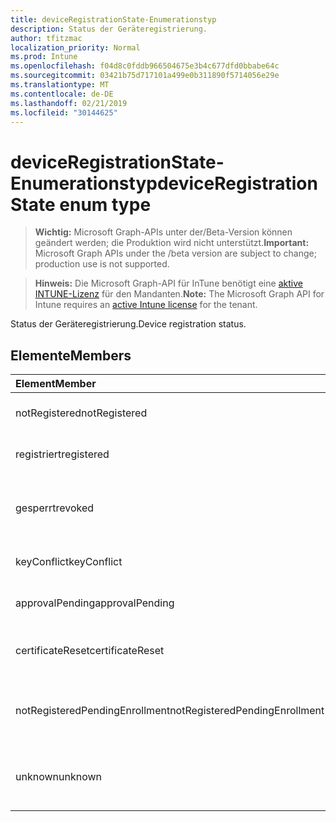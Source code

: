 ```yaml
---
title: deviceRegistrationState-Enumerationstyp
description: Status der Geräteregistrierung.
author: tfitzmac
localization_priority: Normal
ms.prod: Intune
ms.openlocfilehash: f04d8c0fddb966504675e3b4c677dfd0bbabe64c
ms.sourcegitcommit: 03421b75d717101a499e0b311890f5714056e29e
ms.translationtype: MT
ms.contentlocale: de-DE
ms.lasthandoff: 02/21/2019
ms.locfileid: "30144625"
---
```

# <a name="deviceregistrationstate-enum-type"></a><span data-ttu-id="a8355-103">deviceRegistrationState-Enumerationstyp</span><span class="sxs-lookup"><span data-stu-id="a8355-103">deviceRegistrationState enum type</span></span>

> <span data-ttu-id="a8355-104">**Wichtig:** Microsoft Graph-APIs unter der/Beta-Version können geändert werden; die Produktion wird nicht unterstützt.</span><span class="sxs-lookup"><span data-stu-id="a8355-104">**Important:** Microsoft Graph APIs under the /beta version are subject to change; production use is not supported.</span></span>

> <span data-ttu-id="a8355-105">**Hinweis:** Die Microsoft Graph-API für InTune benötigt eine [aktive INTUNE-Lizenz](https://go.microsoft.com/fwlink/?linkid=839381) für den Mandanten.</span><span class="sxs-lookup"><span data-stu-id="a8355-105">**Note:** The Microsoft Graph API for Intune requires an [active Intune license](https://go.microsoft.com/fwlink/?linkid=839381) for the tenant.</span></span>

<span data-ttu-id="a8355-106">Status der Geräteregistrierung.</span><span class="sxs-lookup"><span data-stu-id="a8355-106">Device registration status.</span></span>

## <a name="members"></a><span data-ttu-id="a8355-107">Elemente</span><span class="sxs-lookup"><span data-stu-id="a8355-107">Members</span></span>
|<span data-ttu-id="a8355-108">Element</span><span class="sxs-lookup"><span data-stu-id="a8355-108">Member</span></span>|<span data-ttu-id="a8355-109">Wert</span><span class="sxs-lookup"><span data-stu-id="a8355-109">Value</span></span>|<span data-ttu-id="a8355-110">Beschreibung</span><span class="sxs-lookup"><span data-stu-id="a8355-110">Description</span></span>|
|:---|:---|:---|
|<span data-ttu-id="a8355-111">notRegistered</span><span class="sxs-lookup"><span data-stu-id="a8355-111">notRegistered</span></span>|<span data-ttu-id="a8355-112">0</span><span class="sxs-lookup"><span data-stu-id="a8355-112">0</span></span>|<span data-ttu-id="a8355-113">Das Gerät ist nicht registriert.</span><span class="sxs-lookup"><span data-stu-id="a8355-113">The device is not registered.</span></span>|
|<span data-ttu-id="a8355-114">registriert</span><span class="sxs-lookup"><span data-stu-id="a8355-114">registered</span></span>|<span data-ttu-id="a8355-115">2</span><span class="sxs-lookup"><span data-stu-id="a8355-115">2</span></span>|<span data-ttu-id="a8355-116">Das Gerät ist registriert.</span><span class="sxs-lookup"><span data-stu-id="a8355-116">The device is registered.</span></span>|
|<span data-ttu-id="a8355-117">gesperrt</span><span class="sxs-lookup"><span data-stu-id="a8355-117">revoked</span></span>|<span data-ttu-id="a8355-118">3</span><span class="sxs-lookup"><span data-stu-id="a8355-118">3</span></span>|<span data-ttu-id="a8355-119">Das Gerät wurde gesperrt, gelöscht oder im Ruhestand.</span><span class="sxs-lookup"><span data-stu-id="a8355-119">The device has been blocked, wiped or retired.</span></span>|
|<span data-ttu-id="a8355-120">keyConflict</span><span class="sxs-lookup"><span data-stu-id="a8355-120">keyConflict</span></span>|<span data-ttu-id="a8355-121">4</span><span class="sxs-lookup"><span data-stu-id="a8355-121">4</span></span>|<span data-ttu-id="a8355-122">Das Gerät hat einen Schlüsselkonflikt.</span><span class="sxs-lookup"><span data-stu-id="a8355-122">The device has a key conflict.</span></span>|
|<span data-ttu-id="a8355-123">approvalPending</span><span class="sxs-lookup"><span data-stu-id="a8355-123">approvalPending</span></span>|<span data-ttu-id="a8355-124">5</span><span class="sxs-lookup"><span data-stu-id="a8355-124">5</span></span>|<span data-ttu-id="a8355-125">Das Gerät steht zur Genehmigung.</span><span class="sxs-lookup"><span data-stu-id="a8355-125">The device is pending approval.</span></span>|
|<span data-ttu-id="a8355-126">certificateReset</span><span class="sxs-lookup"><span data-stu-id="a8355-126">certificateReset</span></span>|<span data-ttu-id="a8355-127">6</span><span class="sxs-lookup"><span data-stu-id="a8355-127">6</span></span>|<span data-ttu-id="a8355-128">Das Gerätezertifikat wurde zurückgesetzt.</span><span class="sxs-lookup"><span data-stu-id="a8355-128">The device certificate has been reset.</span></span>|
|<span data-ttu-id="a8355-129">notRegisteredPendingEnrollment</span><span class="sxs-lookup"><span data-stu-id="a8355-129">notRegisteredPendingEnrollment</span></span>|<span data-ttu-id="a8355-130">7</span><span class="sxs-lookup"><span data-stu-id="a8355-130">7</span></span>|<span data-ttu-id="a8355-131">Das Gerät ist nicht registriert und steht noch aus der Registrierung.</span><span class="sxs-lookup"><span data-stu-id="a8355-131">The device is not registered and pending enrollment.</span></span>|
|<span data-ttu-id="a8355-132">unknown</span><span class="sxs-lookup"><span data-stu-id="a8355-132">unknown</span></span>|<span data-ttu-id="a8355-133">8</span><span class="sxs-lookup"><span data-stu-id="a8355-133">8</span></span>|<span data-ttu-id="a8355-134">Der Geräte Registrierungsstatus ist unbekannt.</span><span class="sxs-lookup"><span data-stu-id="a8355-134">The device registration status is unknown.</span></span>|




